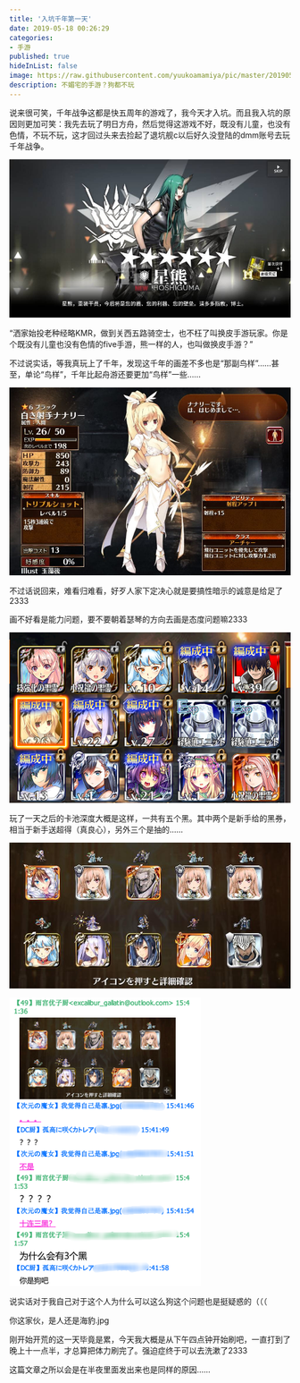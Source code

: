 ```yaml
---
title: '入坑千年第一天'
date: 2019-05-18 00:26:29
categories:
- 手游
published: true
hideInList: false
image: https://raw.githubusercontent.com/yuukoamamiya/pic/master/20190518003130.jpg
description: 不媚宅的手游？狗都不玩
---
```

说来很可笑，千年战争这都是快五周年的游戏了，我今天才入坑。而且我入坑的原因则更加可笑：我先去玩了明日方舟，然后觉得这游戏不好，既没有儿童，也没有色情，不玩不玩，这才回过头来去捡起了退坑舰c以后好久没登陆的dmm账号去玩千年战争。

<!-- more -->

![](https://raw.githubusercontent.com/yuukoamamiya/pic/master/20190517235031.png)

“洒家始投老种经略KMR，做到关西五路骑空士，也不枉了叫换皮手游玩家。你是个既没有儿童也没有色情的five手游，熊一样的人，也叫做换皮手游？”

不过说实话，等我真玩上了千年，发现这千年的画差不多也是“那副鸟样”……甚至，单论“鸟样”，千年比起舟游还要更加“鸟样”一些……

![](https://raw.githubusercontent.com/yuukoamamiya/pic/master/20190518000958.jpg)

不过话说回来，难看归难看，好歹人家下定决心就是要搞性暗示的诚意是给足了2333

画不好看是能力问题，要不要朝着瑟琴的方向去画是态度问题嘛2333

![](https://raw.githubusercontent.com/yuukoamamiya/pic/master/20190518001004.png)

玩了一天之后的卡池深度大概是这样，一共有五个黑。其中两个是新手给的黑券，相当于新手送超得（真良心），另外三个是抽的……

![](https://raw.githubusercontent.com/yuukoamamiya/pic/master/20190518001008.jpg)

![](https://raw.githubusercontent.com/yuukoamamiya/pic/master/20190518001553.png)

说实话对于我自己对于这个人为什么可以这么狗这个问题也是挺疑惑的（（（

你这家伙，是人还是海豹.jpg

刚开始开荒的这一天毕竟是累，今天我大概是从下午四点钟开始刷吧，一直打到了晚上十一点半，才总算把体力刷完了。强迫症终于可以去洗漱了2333

这篇文章之所以会是在半夜里面发出来也是同样的原因……
